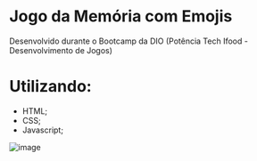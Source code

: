 # Jogo da Memória com Emojis
Desenvolvido durante o Bootcamp da DIO (Potência Tech Ifood - Desenvolvimento de Jogos)
##
# Utilizando:
- HTML;
- CSS;
- Javascript;

![image](https://github.com/GabrielBitral/game-memory-emoji/assets/77023882/52775bdd-1a71-4a03-bf54-d026b35d89fe)
